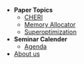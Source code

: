 * **Paper Topics**
  * [CHERI](cheri.html)
  * [Memory Allocator](memory-allocator.html)
  * [Superoptimization](superoptimization.html)
* **Seminar Calender**
  * [Agenda](agenda.html)
* [About us](about.html)